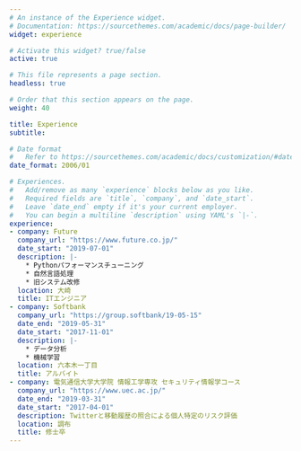 ```yaml
---
# An instance of the Experience widget.
# Documentation: https://sourcethemes.com/academic/docs/page-builder/
widget: experience

# Activate this widget? true/false
active: true

# This file represents a page section.
headless: true

# Order that this section appears on the page.
weight: 40

title: Experience
subtitle:

# Date format
#   Refer to https://sourcethemes.com/academic/docs/customization/#date-format
date_format: 2006/01

# Experiences.
#   Add/remove as many `experience` blocks below as you like.
#   Required fields are `title`, `company`, and `date_start`.
#   Leave `date_end` empty if it's your current employer.
#   You can begin a multiline `description` using YAML's `|-`.
experience:
- company: Future
  company_url: "https://www.future.co.jp/"
  date_start: "2019-07-01"
  description: |-
    * Pythonパフォーマンスチューニング
    * 自然言語処理
    * 旧システム改修
  location: 大崎
  title: ITエンジニア
- company: Softbank
  company_url: "https://group.softbank/19-05-15"
  date_end: "2019-05-31"
  date_start: "2017-11-01"
  description: |-
    * データ分析
    * 機械学習
  location: 六本木一丁目
  title: アルバイト
- company: 電気通信大学大学院 情報工学専攻 セキュリティ情報学コース
  company_url: "https://www.uec.ac.jp/"
  date_end: "2019-03-31"
  date_start: "2017-04-01"
  description: Twitterと移動履歴の照合による個人特定のリスク評価
  location: 調布
  title: 修士卒
---
```

